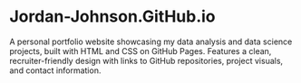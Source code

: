 # Jordan-Johnson.GitHub.io
A personal portfolio website showcasing my data analysis and data science projects, built with HTML and CSS on GitHub Pages. Features a clean, recruiter-friendly design with links to GitHub repositories, project visuals, and contact information.

